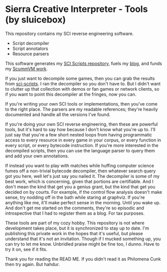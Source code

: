 # Sierra Creative Interpreter - Tools (by sluicebox)

This repository contains my SCI reverse engineering software.

- Script decompiler
- Script annotators
- Resource parsers

This software generates my [SCI Scripts repository](https://github.com/sluicebox/sci-scripts), fuels my [blog](https://www.benshoof.org/blog/), and funds my [ScummVM work](https://github.com/scummvm/scummvm/commits?author=sluicebox&path=engines/sci).

If you just want to decompile some games, then you can grab the results from [sci-scripts](https://github.com/sluicebox/sci-scripts). I ran the decompiler so you don't have to. But I didn't want to clutter up that collection with demos or fan games or network clients, so if you want to point this decompiler at the fringes, now you can.

If you're writing your own SCI tools or implementations, then you've come to the right place. The parsers are my readable references; they're heavily documented and handle all the versions I've found.

If you're doing your own SCI reverse engineering, then these are powerful tools, but it's hard to say how because I don't know what you're up to. I'll just say that you're a few short nested loops from having programmatic access to every resource in every game in your corpus, or every function in every script, or every bytecode instruction. If you're more interested in the decompiled scripts, then you can use the language parser to query them and add your own annotations.

If instead you want to play with matches while huffing computer science fumes off a non-trivial bytecode decompiler, then whatever search query got you here, well let's just say you nailed it. The decompiler is some of my best work, which is concerning, given that portions are certifiable. And I don't mean the kind that get you a genius grant, but the kind that get you decided on by courts. For example, if the control flow analysis doesn't make sense, try nodding off in the bath while staring at graphviz. If you're anything like me, it'll make perfect sense in the morning. Until you wake up. And don't get me started on the comments, they're so episodic and introspective that I had to register them as a blog. For tax purposes.

These tools are part of my cozy hobby. This repository is not where development takes place, but it is synchronized to stay up to date. I'm publishing this private work in the hopes that it's useful, but please understand that it's not an invitation. Though if I mucked something up, you can try to let me know. Unbridled praise might be fine too, I dunno. Have to try it on, see if it fits.

Thank you for reading the READ ME. If you didn't read it as Philomena Cunk then try again. But hahdur.
